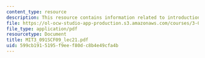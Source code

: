 ```yaml
---
content_type: resource
description: This resource contains information related to introduction to glasses.
file: https://ol-ocw-studio-app-production.s3.amazonaws.com/courses/3-091sc-introduction-to-solid-state-chemistry-fall-2010/599cb1915195f9eef80dc8b4e49cfa4b_MIT3_091SCF09_lec21.pdf
file_type: application/pdf
resourcetype: Document
title: MIT3_091SCF09_lec21.pdf
uid: 599cb191-5195-f9ee-f80d-c8b4e49cfa4b
---
```

